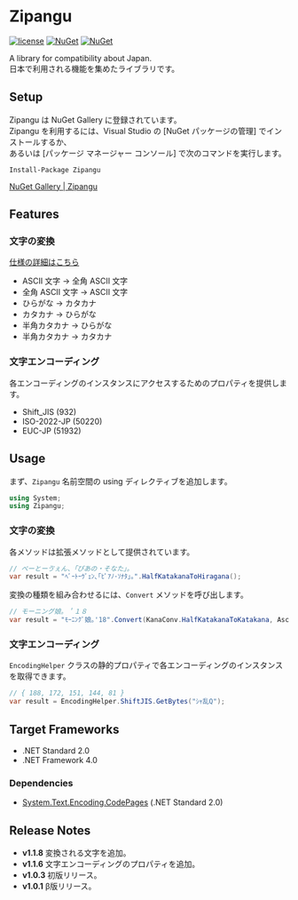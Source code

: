 # Zipangu
[![license](https://img.shields.io/github/license/sakapon/Zipangu.svg)](LICENSE)
[![NuGet](https://img.shields.io/nuget/v/Zipangu.svg)](https://www.nuget.org/packages/Zipangu/)
[![NuGet](https://img.shields.io/nuget/dt/Zipangu.svg)](https://www.nuget.org/packages/Zipangu/)

A library for compatibility about Japan.  
日本で利用される機能を集めたライブラリです。

## Setup
Zipangu は NuGet Gallery に登録されています。  
Zipangu を利用するには、Visual Studio の [NuGet パッケージの管理] でインストールするか、  
あるいは [パッケージ マネージャー コンソール] で次のコマンドを実行します。

```
Install-Package Zipangu
```

[NuGet Gallery | Zipangu](https://www.nuget.org/packages/Zipangu/)

## Features
### 文字の変換
[仕様の詳細はこちら](docs/Char-Conversion)
- ASCII 文字 → 全角 ASCII 文字
- 全角 ASCII 文字 → ASCII 文字
- ひらがな → カタカナ
- カタカナ → ひらがな
- 半角カタカナ → ひらがな
- 半角カタカナ → カタカナ

### 文字エンコーディング
各エンコーディングのインスタンスにアクセスするためのプロパティを提供します。
- Shift_JIS (932)
- ISO-2022-JP (50220)
- EUC-JP (51932)

## Usage
まず、`Zipangu` 名前空間の using ディレクティブを追加します。
```c#
using System;
using Zipangu;
```

### 文字の変換
各メソッドは拡張メソッドとして提供されています。
```c#
// べーとーゔぇん、「ぴあの・そなた」。
var result = "ﾍﾞｰﾄｰｳﾞｪﾝ､｢ﾋﾟｱﾉ･ｿﾅﾀ｣｡".HalfKatakanaToHiragana();
```

変換の種類を組み合わせるには、`Convert` メソッドを呼び出します。
```c#
// モーニング娘。＇１８
var result = "ﾓｰﾆﾝｸﾞ娘｡'18".Convert(KanaConv.HalfKatakanaToKatakana, AsciiConv.ToWide);
```

### 文字エンコーディング
`EncodingHelper` クラスの静的プロパティで各エンコーディングのインスタンスを取得できます。
```c#
// { 188, 172, 151, 144, 81 }
var result = EncodingHelper.ShiftJIS.GetBytes("ｼｬ乱Q");
```

## Target Frameworks
- .NET Standard 2.0
- .NET Framework 4.0

### Dependencies
- [System.Text.Encoding.CodePages](https://www.nuget.org/packages/System.Text.Encoding.CodePages/) (.NET Standard 2.0)

## Release Notes
- **v1.1.8** 変換される文字を追加。
- **v1.1.6** 文字エンコーディングのプロパティを追加。
- **v1.0.3** 初版リリース。
- **v1.0.1** β版リリース。
